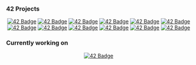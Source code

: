 ### 42 Projects
<div align="center">

  
<a href="https://github.com/0x2Anessie/42-Libft">![42 Badge](https://github.com/byaliego/42-project-badges/blob/main/badges/libfte.png)</a>
<a href="https://github.com/0x2Anessie/42-GetNextLine">![42 Badge](https://github.com/byaliego/42-project-badges/blob/main/badges/get_next_linee.png)</a>
<a href="https://github.com/0x2Anessie/42-ftPrintf">![42 Badge](https://github.com/byaliego/42-project-badges/blob/main/badges/ft_printfe.png)</a>
<a href="https://github.com/0x2Anessie/42-Born2BeRoot">![42 Badge](https://github.com/byaliego/42-project-badges/blob/main/badges/born2beroote.png)</a>
<a href="https://github.com/0x2Anessie/42-MiniTalk">![42 Badge](https://github.com/byaliego/42-project-badges/blob/main/badges/minitalke.png)</a>
<a href="https://github.com/0x2Anessie/42-PushSwap">![42 Badge](https://github.com/byaliego/42-project-badges/blob/main/badges/push_swape.png)</a>
<a href="https://github.com/0x2Anessie/42-SoLong">![42 Badge](https://github.com/byaliego/42-project-badges/blob/main/badges/so_longe.png)</a>
<a href="https://github.com/0x2Anessie/42-MiniShell">![42 Badge](https://github.com/byaliego/42-project-badges/blob/main/badges/minishelle.png)</a>
<a href="https://github.com/0x2Anessie/42-Philosophers">![42 Badge](https://github.com/ayogun/42-project-badges/blob/main/badges/philosopherse.png)</a>
<a href="https://github.com/0x2Anessie/42-NetPractice">![42 Badge](https://github.com/ayogun/42-project-badges/blob/main/badges/netpracticee.png)</a>
<a href="https://github.com/0x2Anessie/42-Cub3D">![42 Badge](https://github.com/ayogun/42-project-badges/blob/main/badges/cub3de.png)</a>
<a href="https://github.com/raveriss/ft_irc">![42 Badge](https://github.com/ayogun/42-project-badges/blob/main/badges/ft_irce.png)</a>

  
</div>

### Currently working on
<div align="center">


<a href="https://github.com/0x2Anessie/42-CPP">![42 Badge](https://github.com/ayogun/42-project-badges/blob/main/badges/cppe.png)</a>
